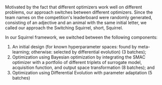 Motivated by the fact that different optimizers work well on different problems, our approach switches between different optimizers. Since the team names on the competition's leaderboard were randomly generated, consisting of an adjective and an animal with the same initial letter, we called our approach the Switching Squirrel, short, Squirrel.

In our Squirrel framework, we switched between the following components: 
1. An initial design (for known hyperparameter spaces: found by meta-learning; otherwise: selected by differential evolution) (3 batches);
2. Optimization using Bayesian optimization by integrating the SMAC optimizer with a portfolio of different triplets of surrogate model, acquisition function, and output space transformation (8 batches); and
3. Optimization using Differential Evolution with parameter adaptation (5 batches)   
